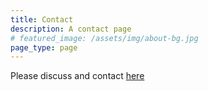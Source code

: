 ```yaml
---
title: Contact
description: A contact page
# featured_image: /assets/img/about-bg.jpg
page_type: page
---
```


Please discuss and contact [here](https://github.com/bn-l/bn-l-site-blog-pages/discussions/1)